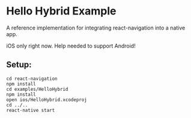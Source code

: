 # Hello Hybrid Example

A reference implementation for integrating react-navigation into a native app.

iOS only right now. Help needed to support Android!

## Setup:

```
cd react-navigation
npm install
cd examples/HelloHybrid
npm install
open ios/HelloHybrid.xcodeproj
cd ../..
react-native start
```
